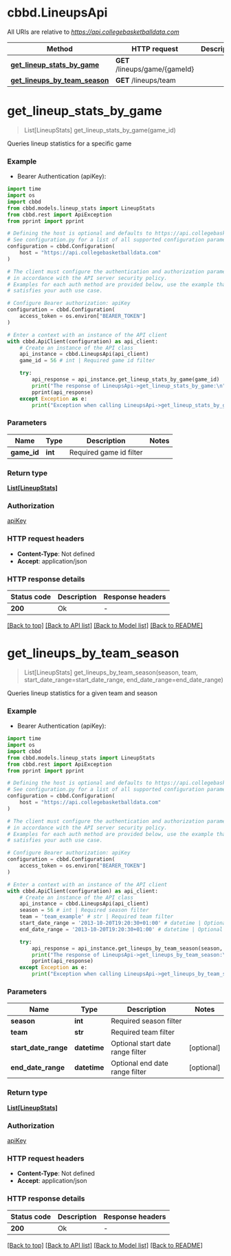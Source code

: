 # cbbd.LineupsApi

All URIs are relative to *https://api.collegebasketballdata.com*

Method | HTTP request | Description
------------- | ------------- | -------------
[**get_lineup_stats_by_game**](LineupsApi.md#get_lineup_stats_by_game) | **GET** /lineups/game/{gameId} | 
[**get_lineups_by_team_season**](LineupsApi.md#get_lineups_by_team_season) | **GET** /lineups/team | 


# **get_lineup_stats_by_game**
> List[LineupStats] get_lineup_stats_by_game(game_id)



Queries lineup statistics for a specific game

### Example

* Bearer Authentication (apiKey):
```python
import time
import os
import cbbd
from cbbd.models.lineup_stats import LineupStats
from cbbd.rest import ApiException
from pprint import pprint

# Defining the host is optional and defaults to https://api.collegebasketballdata.com
# See configuration.py for a list of all supported configuration parameters.
configuration = cbbd.Configuration(
    host = "https://api.collegebasketballdata.com"
)

# The client must configure the authentication and authorization parameters
# in accordance with the API server security policy.
# Examples for each auth method are provided below, use the example that
# satisfies your auth use case.

# Configure Bearer authorization: apiKey
configuration = cbbd.Configuration(
    access_token = os.environ["BEARER_TOKEN"]
)

# Enter a context with an instance of the API client
with cbbd.ApiClient(configuration) as api_client:
    # Create an instance of the API class
    api_instance = cbbd.LineupsApi(api_client)
    game_id = 56 # int | Required game id filter

    try:
        api_response = api_instance.get_lineup_stats_by_game(game_id)
        print("The response of LineupsApi->get_lineup_stats_by_game:\n")
        pprint(api_response)
    except Exception as e:
        print("Exception when calling LineupsApi->get_lineup_stats_by_game: %s\n" % e)
```



### Parameters

Name | Type | Description  | Notes
------------- | ------------- | ------------- | -------------
 **game_id** | **int**| Required game id filter | 

### Return type

[**List[LineupStats]**](LineupStats.md)

### Authorization

[apiKey](../README.md#apiKey)

### HTTP request headers

 - **Content-Type**: Not defined
 - **Accept**: application/json

### HTTP response details
| Status code | Description | Response headers |
|-------------|-------------|------------------|
**200** | Ok |  -  |

[[Back to top]](#) [[Back to API list]](../README.md#documentation-for-api-endpoints) [[Back to Model list]](../README.md#documentation-for-models) [[Back to README]](../README.md)

# **get_lineups_by_team_season**
> List[LineupStats] get_lineups_by_team_season(season, team, start_date_range=start_date_range, end_date_range=end_date_range)



Queries lineup statistics for a given team and season

### Example

* Bearer Authentication (apiKey):
```python
import time
import os
import cbbd
from cbbd.models.lineup_stats import LineupStats
from cbbd.rest import ApiException
from pprint import pprint

# Defining the host is optional and defaults to https://api.collegebasketballdata.com
# See configuration.py for a list of all supported configuration parameters.
configuration = cbbd.Configuration(
    host = "https://api.collegebasketballdata.com"
)

# The client must configure the authentication and authorization parameters
# in accordance with the API server security policy.
# Examples for each auth method are provided below, use the example that
# satisfies your auth use case.

# Configure Bearer authorization: apiKey
configuration = cbbd.Configuration(
    access_token = os.environ["BEARER_TOKEN"]
)

# Enter a context with an instance of the API client
with cbbd.ApiClient(configuration) as api_client:
    # Create an instance of the API class
    api_instance = cbbd.LineupsApi(api_client)
    season = 56 # int | Required season filter
    team = 'team_example' # str | Required team filter
    start_date_range = '2013-10-20T19:20:30+01:00' # datetime | Optional start date range filter (optional)
    end_date_range = '2013-10-20T19:20:30+01:00' # datetime | Optional end date range filter (optional)

    try:
        api_response = api_instance.get_lineups_by_team_season(season, team, start_date_range=start_date_range, end_date_range=end_date_range)
        print("The response of LineupsApi->get_lineups_by_team_season:\n")
        pprint(api_response)
    except Exception as e:
        print("Exception when calling LineupsApi->get_lineups_by_team_season: %s\n" % e)
```



### Parameters

Name | Type | Description  | Notes
------------- | ------------- | ------------- | -------------
 **season** | **int**| Required season filter | 
 **team** | **str**| Required team filter | 
 **start_date_range** | **datetime**| Optional start date range filter | [optional] 
 **end_date_range** | **datetime**| Optional end date range filter | [optional] 

### Return type

[**List[LineupStats]**](LineupStats.md)

### Authorization

[apiKey](../README.md#apiKey)

### HTTP request headers

 - **Content-Type**: Not defined
 - **Accept**: application/json

### HTTP response details
| Status code | Description | Response headers |
|-------------|-------------|------------------|
**200** | Ok |  -  |

[[Back to top]](#) [[Back to API list]](../README.md#documentation-for-api-endpoints) [[Back to Model list]](../README.md#documentation-for-models) [[Back to README]](../README.md)

